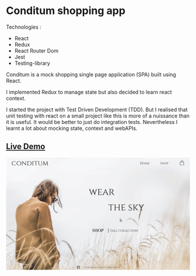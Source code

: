 # Conditum shopping app

Technologies :

- React
- Redux
- React Router Dom
- Jest
- Testing-library

Conditum is a mock shopping single page application (SPA) built using React.

I implemented Redux to manage state but also decided to learn react context.

I started the project with Test Driven Development (TDD). But I realised that unit testing with react on a small project like this is more of a nuissance than it is useful. It would be better to just do integration tests.
Nevertheless I learnt a lot about mocking state, context and webAPIs.

## [Live Demo](https://tomcoso.github.io/shopping-cart/)

<img src='./src/assets/showcase.gif' width='600px'>
